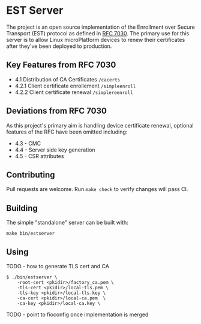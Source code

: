# EST Server
The project is an open source implementation of the Enrollment over Secure Transport
(EST) protocol as defined in [RFC 7030](https://www.rfc-editor.org/rfc/rfc7030.html).
The primary use for this server is to allow Linux microPlatform devices to
renew their certificates after they've been deployed to production. 

## Key Features from RFC 7030

  * 4.1 Distribution of CA Certificates `/cacerts`
  * 4.2.1 Client certificate enrollement `/simpleenroll`
  * 4.2.2 Client certificate renewal `/simplereenroll`

## Deviations from RFC 7030
As this project's primary aim is handling device certificate renewal, optional
features of the RFC have been omitted including:

  * 4.3 - CMC
  * 4.4 - Server side key generation
  * 4.5 - CSR attributes 

## Contributing

Pull requests are welcome. Run `make check` to verify changes will pass CI.

## Building
The simple "standalone" server can be built with:

`make bin/estserver`

## Using

TODO - how to generate TLS cert and CA
```
$ ./bin/estserver \
    -root-cert <pkidir>/factory_ca.pem \
    -tls-cert <pkidir>/local-tls.pem \
    -tls-key <pkidir>/local-tls.key \
    -ca-cert <pkidir>/local-ca.pem  \
    -ca-key <pkidir>/local-ca.key \
```

TODO - point to fioconfig once implementation is merged